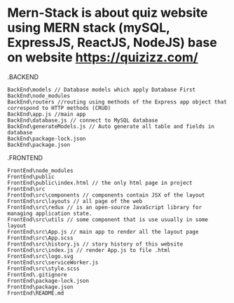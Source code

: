 # Mern-Stack is about quiz website using MERN stack (mySQL, ExpressJS, ReactJS, NodeJS) base on website https://quizizz.com/  
.BACKEND

    BackEnd\models // Database models which apply Database First
    BackEnd\node_modules 
    BackEnd\routers //routing using methods of the Express app object that correspond to HTTP methods (CRUD)
    BackEnd\app.js //main app
    BackEnd\database.js // connect to MySQL database
    BackEnd\generateModels.js // Auto generate all table and fields in database
    BackEnd\package-lock.json
    BackEnd\package.json
    
 .FRONTEND
  
    FrontEnd\node_modules
    FrontEnd\public
    FrontEnd\public\index.html // the only html page in project 
    FrontEnd\src
    FrontEnd\src\components // components contain JSX of the layout 
    FrontEnd\src\layouts // all page of the web
    FrontEnd\src\redux // is an open-source JavaScript library for managing application state.
    FrontEnd\src\utils // some component that is use usually in some layout
    FrontEnd\src\App.js // main app to render all the layout page
    FrontEnd\src\App.scss
    FrontEnd\src\history.js // story history of this website
    FrontEnd\src\index.js // render App.js to file .html
    FrontEnd\src\logo.svg
    FrontEnd\src\serviceWorker.js
    FrontEnd\src\style.scss
    FrontEnd\.gitignore
    FrontEnd\package-lock.json
    FrontEnd\package.json
    FrontEnd\README.md

